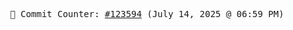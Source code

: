 <p align="center">
    <samp>
        📮 Commit Counter: <a href="https://github.com/Javascript-void0/Javascript-void0/commits/main">#123594</a> (July 14, 2025 @ 06:59 PM)
    </samp>
</p>
